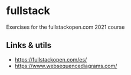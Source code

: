 # fullstack
Exercises for the fullstackopen.com 2021 course

## Links & utils
- https://fullstackopen.com/es/ 
- https://www.websequencediagrams.com/
